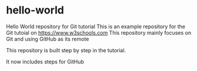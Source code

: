 # hello-world
Hello World repository for Git tutorial
This is an example repository for the Git tutoial on https://www.w3schools.com
This repository mainly focuses on Git and using GitHub as its remote

This repository is built step by step in the tutorial.

It now includes steps for GitHub
